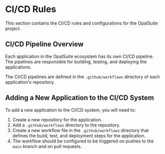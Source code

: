 # CI/CD Rules

This section contains the CI/CD rules and configurations for the OpalSuite project.

## CI/CD Pipeline Overview

Each application in the OpalSuite ecosystem has its own CI/CD pipeline. The pipelines are responsible for building, testing, and deploying the applications.

The CI/CD pipelines are defined in the `.github/workflows` directory of each application's repository.

## Adding a New Application to the CI/CD System

To add a new application to the CI/CD system, you will need to:

1.  Create a new repository for the application.
2.  Add a `.github/workflows` directory to the repository.
3.  Create a new workflow file in the `.github/workflows` directory that defines the build, test, and deployment steps for the application.
4.  The workflow should be configured to be triggered on pushes to the `main` branch and on pull requests.
